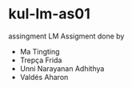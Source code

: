# kul-lm-as01
assingment LM 
Assigment done by
  * Ma Tingting
  * Trepça Frida
  * Unni Narayanan Adhithya
  * Valdés Aharon
